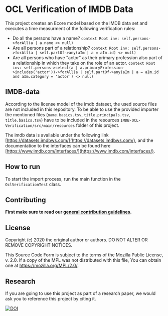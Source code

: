 # OCL Verification of IMDB Data

This project creates an Ecore model based on the IMDB data set and executes a time measurment of the following verification rules:

- Do all the persons have a name? `context Root inv: self.persons->forAll(a | a.name <> null)`
- Are all persons part of a relationship? `context Root inv: self.persons->forAll(a | self.partOf->any(aIm | a = aIm.id) <> null)`
- Are all persons who have "actor" as their primary profession also part of a relationship in which they take on the role of an actor. `context Root inv: self.persons->select(a | a.primaryProfession->includes('actor'))->forAll(a | self.partOf->any(aIm | a = aIm.id and aIm.category = 'actor') <> null)`

## IMDB-data

According to the license model of the imdb dataset, the used source files are not included in this repository. To be 
able to use the provided importer the mentioned files (`name.basics.tsv`, `title.principals.tsv`, `title.basics.tsv`) 
have to be included in the resources `IMDB-OCL-Verification/src/main/resources` folder of this project.

The imdb data is available under the following link [https://datasets.imdbws.com/](https://datasets.imdbws.com/), and 
the documentation to the interfaces can be found here [https://www.imdb.com/interfaces/](https://www.imdb.com/interfaces/).

## How to run

To start the import process, run the main function in the `OclVerificationTest` class.

## Contributing

**First make sure to read our [general contribution guidelines](https://fhooeaist.github.io/CONTRIBUTING.html).**

## License

Copyright (c) 2020 the original author or authors. DO NOT ALTER OR REMOVE COPYRIGHT NOTICES.

This Source Code Form is subject to the terms of the Mozilla Public License, v. 2.0. If a copy of the MPL was not
distributed with this file, You can obtain one at https://mozilla.org/MPL/2.0/.

## Research

If you are going to use this project as part of a research paper, we would ask you to reference this project by citing
it.

[![DOI](https://zenodo.org/badge/DOI/10.5281/zenodo.5705170.svg)](https://doi.org/10.5281/zenodo.5705170)
